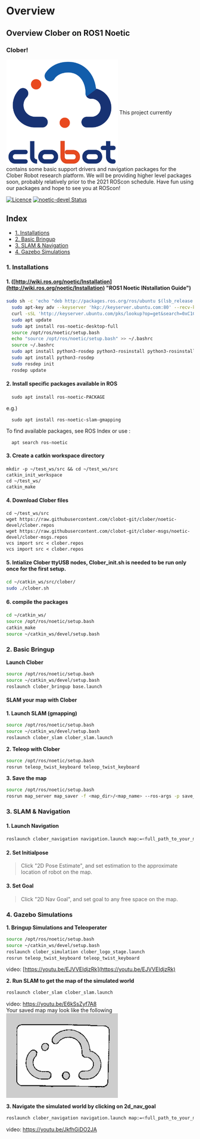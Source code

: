 # Overview

## Overview Clober on ROS1 Noetic

### Clober!
<img align="center" src="images/logo.png" width=300>
This project currently contains some basic support drivers and navigation packages for the Clober Robot research platform. We will be providing higher level packages soon, probably relatively prior to the 2021 ROScon schedule. Have fun using our packages and hope to see you at ROScon!

[![Licence](https://img.shields.io/badge/License-Apache%202.0-blue.svg)](https://opensource.org/licenses/Apache-2.0)
[![noetic-devel Status](https://travis-ci.com/clobot-git/clober.svg?branch=noetic-devel)](https://travis-ci.com/github/clobot-git/clober/builds)

## Index
* [1. Installations](./#1-installations)
* [2. Basic Bringup](./#2-basic-bringup)
* [3. SLAM & Navigation](./#3-SLAM-&-Navigation)
* [4. Gazebo Simulations](./#4-Gazebo-Simulations)

### 1. Installations
#### 1. \([http://wiki.ros.org/noetic/Installation](http://wiki.ros.org/noetic/Installation) "ROS1 Noetic INstallation Guide"\)
```bash
sudo sh -c 'echo "deb http://packages.ros.org/ros/ubuntu $(lsb_release -sc) main" > /etc/apt/sources.list.d/ros-latest.list'
  sudo apt-key adv --keyserver 'hkp://keyserver.ubuntu.com:80' --recv-key C1CF6E31E6BADE8868B172B4F42ED6FBAB17C654
  curl -sSL 'http://keyserver.ubuntu.com/pks/lookup?op=get&search=0xC1CF6E31E6BADE8868B172B4F42ED6FBAB17C654' | sudo apt-key add -
  sudo apt update
  sudo apt install ros-noetic-desktop-full
  source /opt/ros/noetic/setup.bash
  echo "source /opt/ros/noetic/setup.bash" >> ~/.bashrc
  source ~/.bashrc
  sudo apt install python3-rosdep python3-rosinstall python3-rosinstall-generator python3-wstool build-essential
  sudo apt install python3-rosdep
  sudo rosdep init
  rosdep update
```
#### 2. Install specific packages available in ROS
  ```text
    sudo apt install ros-noetic-PACKAGE
  ```
  e.g.)
  ```text
    sudo apt install ros-noetic-slam-gmapping
  ```
  To find available packages, see ROS Index or use :
  ```text
    apt search ros-noetic
  ```

#### 3. Create a catkin workspace directory

  ```text
  mkdir -p ~/test_ws/src && cd ~/test_ws/src
  catkin_init_workspace 
  cd ~/test_ws/
  catkin_make
  ```

#### 4. Download Clober files

  ```text
  cd ~/test_ws/src
  wget https://raw.githubusercontent.com/clobot-git/clober/noetic-devel/clober.repos
  wget https://raw.githubusercontent.com/clobot-git/clober-msgs/noetic-devel/clober-msgs.repos
  vcs import src < clober.repos
  vcs import src < clober.repos
  ```

#### 5. Intialize Clober ttyUSB nodes, Clober\_init.sh is needed to be run only once for the first setup.

```bash
cd ~/catkin_ws/src/clober/
sudo ./clober.sh
```

#### 6. compile the packages

```bash
cd ~/catkin_ws/
source /opt/ros/noetic/setup.bash
catkin_make
source ~/catkin_ws/devel/setup.bash
```

### 2. Basic Bringup

**Launch Clober**

```bash
source /opt/ros/noetic/setup.bash
source ~/catkin_ws/devel/setup.bash
roslaunch clober_bringup base.launch
```

#### SLAM your map with Clober

**1. Launch SLAM \(gmapping\)**
```bash
source /opt/ros/noetic/setup.bash
source ~/catkin_ws/devel/setup.bash
roslaunch clober_slam clober_slam.launch
```

**2. Teleop with Clober**
```bash
source /opt/ros/noetic/setup.bash
rosrun teleop_twist_keyboard teleop_twist_keyboard
```

**3. Save the map**
```bash
source /opt/ros/noetic/setup.bash
rosrun map_server map_saver -f <map_dir>/<map_name> --ros-args -p save_map_timeout:=10000
```

### 3. SLAM & Navigation

#### 1. Launch Navigation
```bash
roslaunch clober_navigation navigation.launch map:=<full_path_to_your_map_name.yaml>
```

#### 2. Set Initialpose
> Click "2D Pose Estimate", and set estimation to the approximate location of robot on the map.

#### 3. Set Goal
> Click "2D Nav Goal", and set goal to any free space on the map.

### 4. Gazebo Simulations

**1. Bringup Simulations and Teleoperater**
```bash
source /opt/ros/noetic/setup.bash
source ~/catkin_ws/devel/setup.bash
roslaunch clober_simulation clober_logo_stage.launch
rosrun teleop_twist_keyboard teleop_twist_keyboard
```
video: [https://youtu.be/EJVVEIdjzRk](https://youtu.be/EJVVEIdjzRk)

**2. Run SLAM to get the map of the simulated world**

```bash
roslaunch clober_slam clober_slam.launch
```
video: https://youtu.be/E6kSsZyf7A8 \
Your saved map may look like the following \
<img align="center" src="images/map.png" width=300>

**3. Navigate the simulated world by clicking on 2d\_nav\_goal**
```bash
roslaunch clober_navigation navigation.launch map:=<full_path_to_your_map_name.yaml> 
```
video: https://youtu.be/JkfhGiDO2JA
